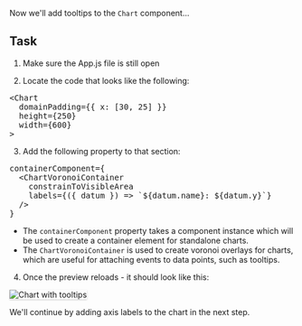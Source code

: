 Now we'll add tooltips to the `Chart` component...

## Task

1) Make sure the App.js file is still open

2) Locate the code that looks like the following:

<pre class="file">
&lt;Chart
  domainPadding={{ x: [30, 25] }}
  height={250}
  width={600}
&gt;
</pre>

3) Add the following property to that section:

<pre class="file" data-target="clipboard">
containerComponent={
  &lt;ChartVoronoiContainer
    constrainToVisibleArea
    labels={({ datum }) =&gt; `${datum.name}: ${datum.y}`}
  /&gt;
}
</pre>

- The `containerComponent` property takes a component instance which will be used to create a container element for standalone charts. 
- The `ChartVoronoiContainer` is used to create voronoi overlays for charts, which are useful for attaching events to data points, such as tooltips. 

4) Once the preview reloads - it should look like this:
<img src="stack-chart/assets/tooltips.png" alt="Chart with tooltips" style="box-shadow: rgba(3, 3, 3, 0.2) 0px 1.25px 2.5px 0px;" />

We'll continue by adding axis labels to the chart in the next step.
